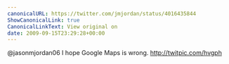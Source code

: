 ```yaml
---
canonicalURL: https://twitter.com/jmjordan/status/4016435844
ShowCanonicalLink: true
CanonicalLinkText: View original on
date: 2009-09-15T23:29:28+00:00
---
```

@jasonmjordan06 I hope Google Maps is wrong.  http://twitpic.com/hvgph